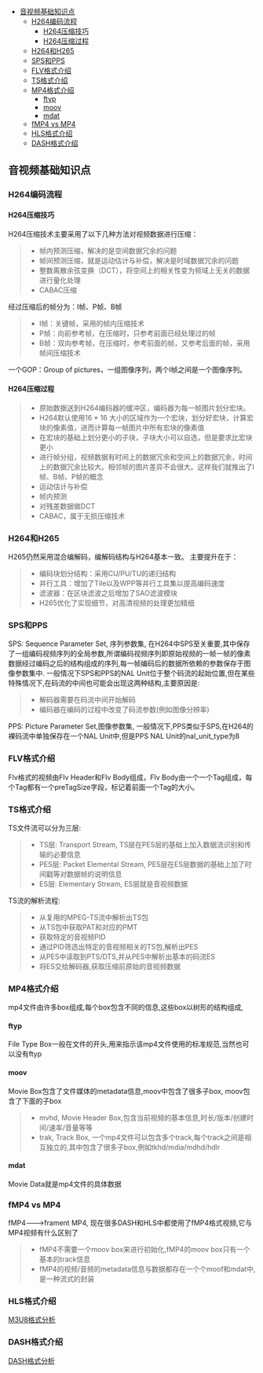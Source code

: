   - [音视频基础知识点](#音视频基础知识点)
    - [H264编码流程](#h264编码流程)
      - [H264压缩技巧](#h264压缩技巧)
      - [H264压缩过程](#h264压缩过程)
    - [H264和H265](#h264和h265)
    - [SPS和PPS](#sps和pps)
    - [FLV格式介绍](#flv格式介绍)
    - [TS格式介绍](#ts格式介绍)
    - [MP4格式介绍](#mp4格式介绍)
      - [ftyp](#ftyp)
      - [moov](#moov)
      - [mdat](#mdat)
    - [fMP4 vs MP4](#fmp4-vs-mp4)
    - [HLS格式介绍](#hls格式介绍)
    - [DASH格式介绍](#dash格式介绍)


## 音视频基础知识点
### H264编码流程
#### H264压缩技巧
H264压缩技术主要采用了以下几种方法对视频数据进行压缩：
> * 帧内预测压缩，解决的是空间数据冗余的问题
> * 帧间预测压缩，就是运动估计与补偿，解决是时域数据冗余的问题
> * 整数离散余弦变换（DCT），将空间上的相关性变为频域上无关的数据进行量化处理
> * CABAC压缩

经过压缩后的帧分为：I帧、P帧、B帧
> * I帧：关键帧，采用的帧内压缩技术
> * P帧：向前参考帧，在压缩时，只参考前面已经处理过的帧
> * B帧：双向参考帧，在压缩时，参考前面的帧，又参考后面的帧，采用帧间压缩技术

一个GOP：Group of pictures，一组图像序列，两个I帧之间是一个图像序列。

#### H264压缩过程
> * 原始数据送到H264编码器的缓冲区，编码器为每一帧图片划分宏块。
> * H264默认使用16 * 16 大小的区域作为一个宏块，划分好宏块，计算宏块的像素值，进而计算每一帧图片中所有宏块的像素值
> * 在宏块的基础上划分更小的子块，子块大小可以自选，但是要求比宏块更小
> * 进行帧分组，视频数据有时间上的数据冗余和空间上的数据冗余，时间上的数据冗余比较大。相邻帧的图片差异不会很大。这样我们就推出了I帧、B帧、P帧的概念
> * 运动估计与补偿
> * 帧内预测
> * 对残差数据做DCT
> * CABAC，属于无损压缩技术

### H264和H265
H265仍然采用混合编解码，编解码结构与H264基本一致。
主要提升在于：
> * 编码块划分结构：采用CU/PU/TU的递归结构
> * 并行工具：增加了Tile以及WPP等并行工具集以提高编码速度
> * 滤波器：在区块滤波之后增加了SAO滤波模块
> * H265优化了实现细节，对高清视频的处理更加精细

### SPS和PPS
SPS: Sequence Parameter Set, 序列参数集,
在H264中SPS至关重要,其中保存了一组编码视频序列的全局参数,所谓编码视频序列即原始视频的一帧一帧的像素数据经过编码之后的结构组成的序列,每一帧编码后的数据所依赖的参数保存于图像参数集中.
一般情况下SPS和PPS的NAL Unit位于整个码流的起始位置,但在某些特殊情况下,在码流的中间也可能会出现这两种结构,主要原因是:
> * 解码器需要在码流中间开始解码
> * 编码器在编码的过程中改变了码流参数(例如图像分辨率)


PPS: Picture Parameter Set,图像参数集,
一般情况下,PPS类似于SPS,在H264的裸码流中单独保存在一个NAL Unit中,但是PPS NAL Unit的nal_unit_type为8

### FLV格式介绍
Flv格式的视频由Flv Header和Flv Body组成，Flv Body由一个一个Tag组成，每个Tag都有一个preTagSize字段，标记着前面一个Tag的大小。
### TS格式介绍
TS文件流可以分为三层:
> * TS层: Transport Stream, TS层在PES层的基础上加入数据流识别和传输的必要信息
> * PES层: Packet Elemental Stream, PES层在ES层数据的基础上加了时间戳等对数据帧的说明信息
> * ES层: Elementary Stream, ES层就是音视频数据

TS流的解析流程:
> * 从复用的MPEG-TS流中解析出TS包
> * 从TS包中获取PAT和对应的PMT
> * 获取特定的音视频PID
> * 通过PID筛选出特定的音视频相关的TS包,解析出PES
> * 从PES中读取到PTS/DTS,并从PES中解析出基本的码流ES
> * 将ES交给解码器,获取压缩前原始的音视频数据


### MP4格式介绍
mp4文件由许多box组成,每个box包含不同的信息,这些box以树形的结构组成,
#### ftyp
File Type Box一般在文件的开头,用来指示该mp4文件使用的标准规范,当然也可以没有ftyp
#### moov
Movie Box包含了文件媒体的metadata信息,moov中包含了很多子box,
moov包含了下面的子box
> * mvhd, Movie Header Box,包含当前视频的基本信息,时长/版本/创建时间/速率/音量等等
> * trak, Track Box, 一个mp4文件可以包含多个track,每个track之间是相互独立的,其中包含了很多子box,例如tkhd/mdia/mdhd/hdlr
#### mdat
Movie Data就是mp4文件的具体数据

### fMP4 vs MP4
fMP4--->frament MP4, 现在很多DASH和HLS中都使用了fMP4格式视频,它与MP4视频有什么区别了
> * fMP4不需要一个moov box来进行初始化,fMP4的moov box只有一个基本的track信息
> * fMP4的视频/音频的metadata信息与数据都存在一个个moof和mdat中,是一种流式的封装

### HLS格式介绍
[M3U8格式分析](./M3U8格式分析.md)
### DASH格式介绍
[DASH格式分析](./DASH格式分析.md)